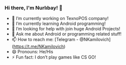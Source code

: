 ### Hi there, I'm Nurlıbay! 👋

- 🔭 I’m currently working on TexnoPOS company!
- 🌱 I’m currently learning Android programming! 
- 🤔 I’m looking for help with join huge Android Projects!
- 💬 Ask me about Android or programming related stuff!
- 📫 How to reach me: [Telegram - @NKamilovich] (https://t.me/NKamilovich)
- 😄 Pronouns: He/His
- ⚡ Fun fact: I don’t play games like CS GO!
